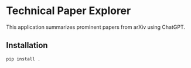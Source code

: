 # Technical Paper Explorer

This application summarizes prominent papers from arXiv using ChatGPT.

## Installation

```bash
pip install .
